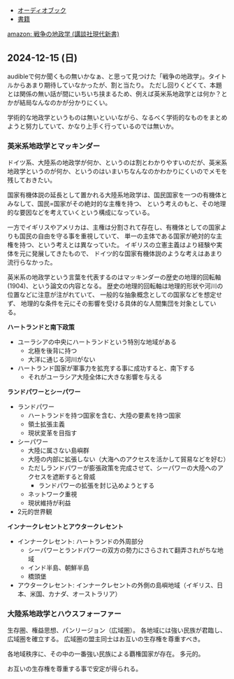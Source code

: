 - [オーディオブック](%E3%82%AA%E3%83%BC%E3%83%87%E3%82%A3%E3%82%AA%E3%83%96%E3%83%83%E3%82%AF)
- [書籍](%E6%9B%B8%E7%B1%8D)


[amazon: 戦争の地政学 (講談社現代新書) ](https://amzn.to/3ZCACV1)

## 2024-12-15 (日)

audibleで何か聞くもの無いかなぁ、と思って見つけた「戦争の地政学」。タイトルからあまり期待していなかったが、割と当たり。
ただし回りくどくて、本題とは関係の無い話が間にいちいち挟まるため、例えば英米系地政学とは何か？とかが結局なんなのかが分かりにくい。

学術的な地政学というものは無いといいながら、なるべく学術的なものをまとめようと努力していて、かなり上手く行っているのでは無いか。

### 英米系地政学とマッキンダー

ドイツ系、大陸系の地政学が何か、というのは割とわかりやすいのだが、英米系地政学というのが何か、というのはいまいちなんなのかわかりにくいのでメモを残しておきたい。

国家有機体説の延長として置かれる大陸系地政学は、国民国家を一つの有機体とみなして、国民=国家がその絶対的な主権を持つ、
という考えのもと、その地理的な要因などを考えていくという構成になっている。

一方でイギリスやアメリカは、主権は分割されて存在し、有機体としての国家よりも国民の自由を守る事を重視していて、
単一の主体である国家が絶対的な主権を持つ、という考えとは異なっていた。
イギリスの立憲主義はより経験や実体を元に発展してきたもので、
ドイツ的な国家有機体説のような考えはあまり流行らなかった。

英米系の地政学という言葉を代表するのはマッキンダーの歴史の地理的回転軸(1904)、という論文の内容となる。
歴史の地理的回転軸は地理的形状や河川の位置などに注意が注がれていて、
一般的な抽象概念としての国家などを想定せず、
地理的な条件を元にその影響を受ける具体的な人間集団を対象としている。

**ハートランドと南下政策**

- ユーラシアの中央にハートランドという特別な地域がある
   - 北極を後背に持つ
   - 大洋に通じる河川がない
- ハートランド国家が軍事力を拡充する事に成功すると、南下する
   - それがユーラシア大陸全体に大きな影響を与える

**ランドパワーとシーパワー**

- ランドパワー
   - ハートランドを持つ国家を含む、大陸の要素を持つ国家
   - 領土拡張主義
   - 現状変革を目指す
- シーパワー
   - 大陸に属さない島嶼群
   - 大陸の内部に拡張しない（大海へのアクセスを活かして貿易などを好む）
   - ただしランドパワーが膨張政策を完成させて、シーパワーの大陸へのアクセスを遮断すると脅威
      - ランドパワーの拡張を封じ込めようとする
   - ネットワーク重視
   - 現状維持が利益
- 2元的世界観

**インナークレセントとアウタークレセント**

- インナークレセント: ハートランドの外周部分
   - シーパワーとランドパワーの双方の勢力にさらされて翻弄されがちな地域
   - インド半島、朝鮮半島
   - 橋頭堡
- アウタークレセント: インナークレセントの外側の島嶼地域（イギリス、日本、米国、カナダ、オーストラリア）

### 大陸系地政学とハウスフォーファー

生存圏、権益思想、パンリージョン（広域圏）。
各地域には強い民族が君臨し、広域圏を確立する。
広域圏の盟主同士はお互いの生存権を尊重すべき。

各地域秩序に、その中の一番強い民族による覇権国家が存在。
多元的。

お互いの生存権を尊重する事で安定が得られる。
